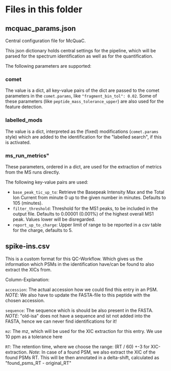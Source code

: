 # Files in this folder

## mcquac_params.json

Central configuration file for McQuaC.

This json dictionary holds central settings for the pipeline, which will be parsed for the spectrum identification as well as for the quantification.

The following parameters are supported:

### comet
The value is a dict, all key-value pairs of the dict are passed to the comet parameters in the `comet.params`, like `"fragment_bin_tol": 0.02`.
Some of these parameters (like `peptide_mass_tolerance_upper`) are also used for the feature detection.

### labelled_mods
The value is a dict, interpreted as the (fixed) modifications (`comet.params` style) which are added to the identification for the "labelled search", if this is activated.

### ms_run_metrics"
These parameters, ordered in a dict, are used for the extraction of metrics from the MS runs directly.

The following key-value pairs are used:
- `base_peak_tic_up_to`: Retrieve the Basepeak Intensity Max and the Total Ion Current from minute 0 up to the given number in minutes. Defaults to 105 (minutes).
- `filter_threshold`: Threshold for the MS1 peaks, to be included in the output file. Defaults to 0.00001 (0.001%) of the highest overall MS1 peak. Values lower will be disregarded.
- `report_up_to_charge`: Upper limit of range to be reported in a csv table for the charge, defaults to 5.


## spike-ins.csv

This is a custom format for this QC-Workflow. Which gives us the information which PSMs in the identification have/can be found to also extract the XICs from.

Column-Explanation:

`accession`: The actual accession how we could find this entry in an PSM. *NOTE*: We also have to update the FASTA-file to this peptide with the chosen accession.

`sequence`: The sequence which is should be also present in the FASTA. *NOTE*: "old-isa" does not have a sequence and ist not added into the FASTA, hence we can never find identifications for it!

`mz`: The mz, which will be used for the XIC extraction for this entry. We use 10 ppm as a tolerance here

`RT`: The retention time, where we choose the range: (RT / 60) +-3 for XIC-extraction. *Note*: In case of a found PSM, we also extract the XIC of the found PSMs RT.  This will be then annotated in a delta-shift, calculated as "found_psms_RT - original_RT" 